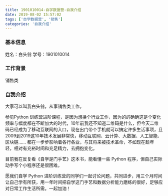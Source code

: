 ```yaml
---
title: 1901010014-自学数据营-自我介绍
date: 2019-08-02 15:57:02
tags: ['自学数据营', '销售']
categories: '自我介绍'
---
```


### 基本信息

姓名：白头翁
学号：1901010014

### 工作背景

销售类

### 自我介绍

大家可以叫我白头翁，从事销售类工作。

参见Python 训练营进阶课程，是因为想换个行业工作，因为的的确确这是个变化频率与幅度都在不断加大的时代，10年前我还不知道二维码是什么，但今天二维码已经成为了移动互联网的入口，现在出门带个手机就可以搞定许多生活事项，且2009到2019这10年技术发展非常快，移动互联网、云计算、大数据、人工智能、区块链…… 都在一步步影响着各行各业，与其将来被技术革命，不如现在趁年轻，相对有充裕时间和充足精力，去拥抱变化。

目前我在反复看《自学是门手艺》这本书，能看懂一些 Python 程序，但自己实际动手写个小程序还是很困难。

愿我们自学 Python 进阶训练营的同学们一起讨论问题，共同进步，用三个月时间让自己学有所获，用一年时间把自学这门手艺和数据分析能力磨练的很好，足够应对日常工作生活所需。一起加油！
